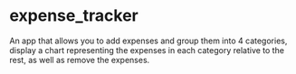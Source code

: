 # expense_tracker
An app that allows you to add expenses and group them into 4 categories, display a chart representing the expenses in each category relative to the rest, as well as remove the expenses.
 
